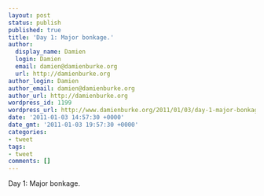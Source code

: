 ```yaml
---
layout: post
status: publish
published: true
title: 'Day 1: Major bonkage.'
author:
  display_name: Damien
  login: Damien
  email: damien@damienburke.org
  url: http://damienburke.org
author_login: Damien
author_email: damien@damienburke.org
author_url: http://damienburke.org
wordpress_id: 1199
wordpress_url: http://www.damienburke.org/2011/01/03/day-1-major-bonkage/
date: '2011-01-03 14:57:30 +0000'
date_gmt: '2011-01-03 19:57:30 +0000'
categories:
- tweet
tags:
- tweet
comments: []
---
```

<p>Day 1: Major bonkage.</p>
